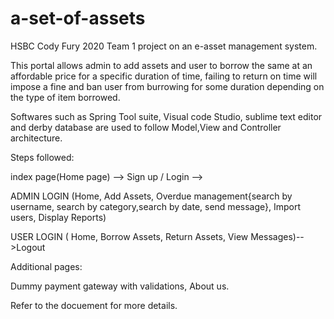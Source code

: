 # a-set-of-assets
HSBC Cody Fury 2020 Team 1 project on an e-asset management system.

This portal allows admin to add assets and user to borrow the 
same at an affordable price for a specific duration of time, failing to return on time will impose a fine and ban user from burrowing
for some duration depending on the type of item borrowed.

Softwares such as Spring Tool suite, Visual code Studio, sublime text editor and derby database are used to follow Model,View and 
Controller architecture.

Steps followed:

index page(Home page) --> Sign up / Login --> 

ADMIN LOGIN (Home, Add Assets, Overdue management{search by username, search by category,search by date, send message}, Import users, Display Reports)

USER LOGIN ( Home, Borrow Assets, Return Assets, View Messages)-->Logout


Additional pages:

Dummy payment gateway with validations, About us.

Refer to the docuement for more details.
